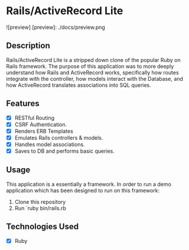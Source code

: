 # Rails/ActiveRecord Lite

![preview]
[preview]:	./docs/preview.png

## Description

Rails/ActiveRecord Lite is a stripped down clone of the popular Ruby on Rails framework.  The purpose of this application was to more deeply understand how Rails and ActiveRecord works, specifically how routes integrate with the controller, how models interact with the Database, and how ActiveRecord translates associations into SQL queries.

## Features

- [X] RESTful Routing
- [X] CSRF Authentication.
- [X] Renders ERB Templates
- [X] Emulates Rails controllers & models.
- [X] Handles model associations.
- [X] Saves to DB and performs basic queries.

## Usage

This application is a essentially a framework.  In order to run a demo application which has been designed to run on this framework:

1. Clone this repository
2. Run `ruby bin/rails.rb

## Technologies Used

- [X] Ruby
